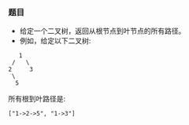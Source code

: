 ### 题目

* 给定一个二叉树，返回从根节点到叶节点的所有路径。
* 例如，给定以下二叉树:

```
   1
 /   \
2     3
 \
  5
```

所有根到叶路径是:
```
["1->2->5", "1->3"]
```
